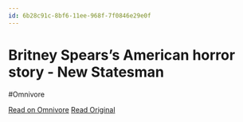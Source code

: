 ```yaml
---
id: 6b28c91c-8bf6-11ee-968f-7f0846e29e0f
---
```


# Britney Spears’s American horror story - New Statesman
#Omnivore

[Read on Omnivore](https://omnivore.app/me/britney-spears-s-american-horror-story-new-statesman-18c091f532e)
[Read Original](https://www.newstatesman.com/culture/books/book-of-the-day/2023/10/britney-spears-the-woman-in-book-review)

